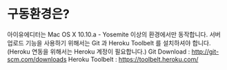 # 구동환경은?
아이유에디터는 Mac OS X 10.10.a - Yosemite 이상의 환경에서만 동작합니다.
서버 업로드 기능을 사용하기 위해서는 Git 과 Heroku Toolbelt 를 설치하셔야 합니다. (Heroku 연동을 위해서는 Heroku 계정이 필요합니다.)
Git Download : http://git-scm.com/downloads
Heroku Toolbelt : https://toolbelt.heroku.com/
